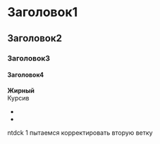 # Заголовок1
## Заголовок2
### Заголовок3
#### Заголовок4
**Жирный**  
Курсив

*
*
ntdck
1
пытаемся корректировать вторую ветку
